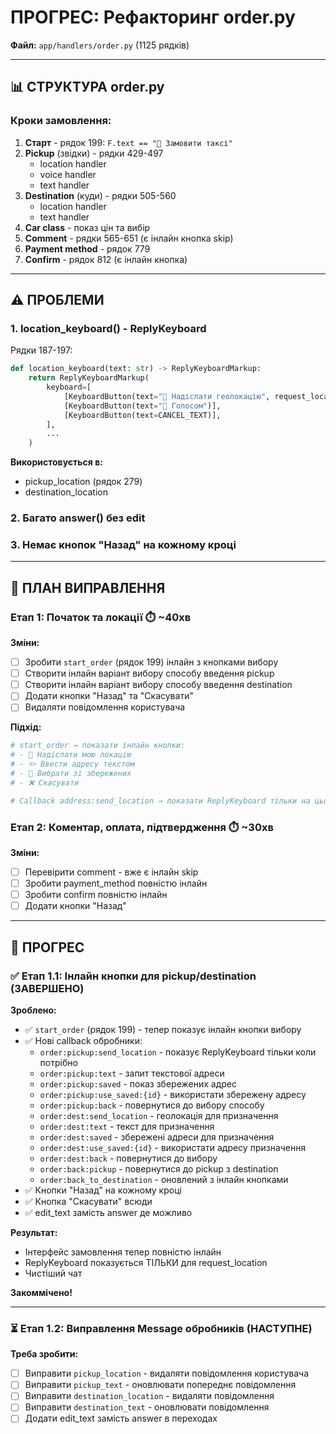 # ПРОГРЕС: Рефакторинг order.py

**Файл:** `app/handlers/order.py` (1125 рядків)

---

## 📊 СТРУКТУРА order.py

### Кроки замовлення:
1. **Старт** - рядок 199: `F.text == "🚖 Замовити таксі"`
2. **Pickup** (звідки) - рядки 429-497
   - location handler
   - voice handler  
   - text handler
3. **Destination** (куди) - рядки 505-560
   - location handler
   - text handler
4. **Car class** - показ цін та вибір
5. **Comment** - рядки 565-651 (є інлайн кнопка skip)
6. **Payment method** - рядок 779
7. **Confirm** - рядок 812 (є інлайн кнопка)

---

## ⚠️ ПРОБЛЕМИ

### 1. location_keyboard() - ReplyKeyboard
Рядки 187-197:
```python
def location_keyboard(text: str) -> ReplyKeyboardMarkup:
    return ReplyKeyboardMarkup(
        keyboard=[
            [KeyboardButton(text="📍 Надіслати геолокацію", request_location=True)],
            [KeyboardButton(text="🎤 Голосом")],
            [KeyboardButton(text=CANCEL_TEXT)],
        ],
        ...
    )
```

**Використовується в:**
- pickup_location (рядок 279)
- destination_location

### 2. Багато answer() без edit

### 3. Немає кнопок "Назад" на кожному кроці

---

## 🎯 ПЛАН ВИПРАВЛЕННЯ

### Етап 1: Початок та локації ⏱️ ~40хв

**Зміни:**
- [ ] Зробити `start_order` (рядок 199) інлайн з кнопками вибору
- [ ] Створити інлайн варіант вибору способу введення pickup
- [ ] Створити інлайн варіант вибору способу введення destination
- [ ] Додати кнопки "Назад" та "Скасувати"
- [ ] Видаляти повідомлення користувача

**Підхід:**
```python
# start_order → показати інлайн кнопки:
# - 📍 Надіслати мою локацію
# - ✏️ Ввести адресу текстом
# - 📍 Вибрати зі збережених
# - ❌ Скасувати

# Callback address:send_location → показати ReplyKeyboard тільки на цьому кроці
```

### Етап 2: Коментар, оплата, підтвердження ⏱️ ~30хв

**Зміни:**
- [ ] Перевірити comment - вже є інлайн skip
- [ ] Зробити payment_method повністю інлайн
- [ ] Зробити confirm повністю інлайн
- [ ] Додати кнопки "Назад"

---

## 🚀 ПРОГРЕС

### ✅ Етап 1.1: Інлайн кнопки для pickup/destination (ЗАВЕРШЕНО)

**Зроблено:**
- ✅ `start_order` (рядок 199) - тепер показує інлайн кнопки вибору
- ✅ Нові callback обробники:
  - `order:pickup:send_location` - показує ReplyKeyboard тільки коли потрібно
  - `order:pickup:text` - запит текстової адреси
  - `order:pickup:saved` - показ збережених адрес
  - `order:pickup:use_saved:{id}` - використати збережену адресу
  - `order:pickup:back` - повернутися до вибору способу
  - `order:dest:send_location` - геолокація для призначення
  - `order:dest:text` - текст для призначення
  - `order:dest:saved` - збережені адреси для призначення
  - `order:dest:use_saved:{id}` - використати адресу призначення
  - `order:dest:back` - повернутися до вибору
  - `order:back:pickup` - повернутися до pickup з destination
  - `order:back_to_destination` - оновлений з інлайн кнопками
- ✅ Кнопки "Назад" на кожному кроці
- ✅ Кнопка "Скасувати" всюди
- ✅ edit_text замість answer де можливо

**Результат:**
- Інтерфейс замовлення тепер повністю інлайн
- ReplyKeyboard показується ТІЛЬКИ для request_location
- Чистіший чат

**Закоммічено!**

---

### ⏳ Етап 1.2: Виправлення Message обробників (НАСТУПНЕ)

**Треба зробити:**
- [ ] Виправити `pickup_location` - видаляти повідомлення користувача
- [ ] Виправити `pickup_text` - оновлювати попереднє повідомлення
- [ ] Виправити `destination_location` - видаляти повідомлення
- [ ] Виправити `destination_text` - оновлювати повідомлення
- [ ] Додати edit_text замість answer в переходах
